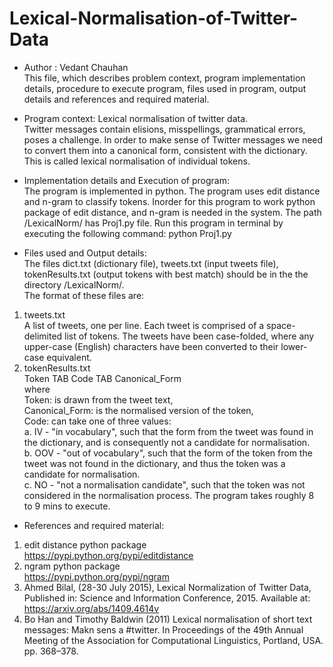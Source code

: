 # Lexical-Normalisation-of-Twitter-Data

- Author     : Vedant Chauhan<br>
This file, which describes problem context, program implementation details, procedure to execute program, files used in program, 
output details and references and required material.

- Program context: Lexical normalisation of twitter data. <br>
Twitter messages contain elisions, misspellings, grammatical errors, poses a challenge. In order to make sense of Twitter messages we need to 
convert them into a canonical form, consistent with the dictionary. This is called lexical normalisation of individual tokens. 

- Implementation details and Execution of program:<br>
The program is implemented in python. The program uses edit distance and n-gram to classify tokens. Inorder for this program to work python 
package of edit distance, and n-gram is needed in the system. The path /LexicalNorm/ has Proj1.py file. Run this program in terminal by 
executing the following command:
python Proj1.py

- Files used and Output details:<br>
The files dict.txt (dictionary file), tweets.txt (input tweets file), tokenResults.txt (output tokens with best match) should be in 
the the directory /LexicalNorm/.<br>
The format of these files are:<br>
1. tweets.txt<br>
A list of tweets, one per line. Each tweet is comprised of a space-delimited list of tokens. The tweets have been case-folded, where any 
upper-case (English) characters have been converted to their lower-case equivalent.<br>
2. tokenResults.txt<br>
Token TAB Code TAB Canonical_Form<br>
where <br>
Token: is drawn from the tweet text, <br>
Canonical_Form: is the normalised version of the token,<br>
Code: can take one of three values: <br>
a. IV  - "in vocabulary", such that the form from the tweet was found in the dictionary, and is consequently not a candidate for normalisation.<br>
b. OOV - "out of vocabulary", such that the form of the token from the tweet was not found in the dictionary, and thus the token was a 
candidate for normalisation.<br>
c. NO  - "not a normalisation candidate", such that the token was not considered in the normalisation process.
The program takes roughly 8 to 9 mins to execute.<br>

- References and required material:<br>
1. edit distance python package<br>
https://pypi.python.org/pypi/editdistance<br>
2. ngram python package<br>
https://pypi.python.org/pypi/ngram<br>
3. Ahmed Bilal, (28-30 July 2015), Lexical Normalization of Twitter Data, Published in:  Science and Information Conference, 2015. Available at: 
https://arxiv.org/abs/1409.4614v<br>
4. Bo Han and Timothy Baldwin (2011) Lexical normalisation of short text messages: Makn sens a #twitter. In Proceedings of the 49th Annual Meeting of 
the Association for Computational Linguistics, Portland, USA. pp. 368–378.
